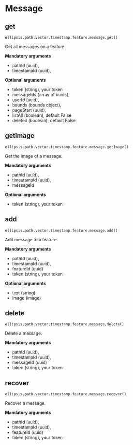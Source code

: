 # Message

## get

    ellipsis.path.vector.timestamp.feature.message.get()

Get all messages on a feature.

**Mandatory arguments**

- pathId (uuid),
- timestampId (uuid),

**Optional arguments**

- token (string), your token
- messageIds (array of uuids),
- userId (uuid),
- bounds (bounds object),
- pageStart (uuid),
- listAll (boolean), default False
- deleted (boolean), default False

## getImage

    ellipsis.path.vector.timestamp.feature.message.getImage()

Get the image of a message.

**Mandatory arguments**

- pathId (uuid),
- timestampId (uuid),
- messageId

**Optional arguments**

- token (string), your token

## add

    ellipsis.path.vector.timestamp.feature.message.add()

Add message to a feature.

**Mandatory arguments**

- pathId (uuid),
- timestampId (uuid),
- featureId (uuid)
- token (string), your token

**Optional arguments**

- text (string)
- image (image)

## delete

    ellipsis.path.vector.timestamp.feature.message.delete()

Delete a message.

**Mandatory arguments**

- pathId (uuid),
- timestampId (uuid),
- messageId (uuid)
- token (string), your token

## recover

    ellipsis.path.vector.timestamp.feature.message.recover()

Recover a message.

**Mandatory arguments**

- pathId (uuid),
- timestampId (uuid),
- featureId (uuid)
- token (string), your token
